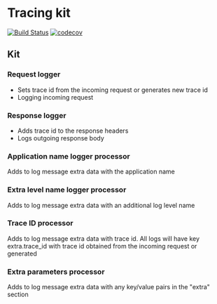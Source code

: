 # Tracing kit

[![Build Status](https://travis-ci.org/Vasary/tracing.svg?branch=master)](https://travis-ci.org/Vasary/tracing)
[![codecov](https://codecov.io/gh/Vasary/tracing/branch/master/graph/badge.svg?token=T7WGELDB6X)](https://codecov.io/gh/Vasary/tracing)

## Kit

### Request logger
* Sets trace id from the incoming request or generates new trace id
* Logging incoming request

### Response logger
* Adds trace id to the response headers
* Logs outgoing response body

### Application name logger processor
Adds to log message extra data with the application name

### Extra level name logger processor
Adds to log message extra data with an additional log level name

### Trace ID processor
Adds to log message extra data with trace id. All logs will have key extra.trace_id with trace id obtained from the incoming request or generated

### Extra parameters processor
Adds to log message extra data with any key/value pairs in the "extra" section
